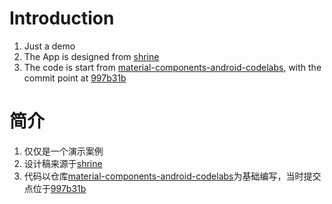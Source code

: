 # Introduction
1. Just a demo
2. The App is designed from [shrine](https://material.io/design/material-studies/shrine.html)
3. The code is start from [material-components-android-codelabs](https://github.com/material-components/material-components-android-codelabs), with the commit point at [997b31b](https://github.com/material-components/material-components-android-codelabs/commit/997b31bcac7c8774b01a2ba69c446a6a252d2f11)

# 简介
1. 仅仅是一个演示案例
2. 设计稿来源于[shrine](https://material.io/design/material-studies/shrine.html)
3. 代码以仓库[material-components-android-codelabs](https://github.com/material-components/material-components-android-codelabs)为基础编写，当时提交点位于[997b31b](https://github.com/material-components/material-components-android-codelabs/commit/997b31bcac7c8774b01a2ba69c446a6a252d2f11)